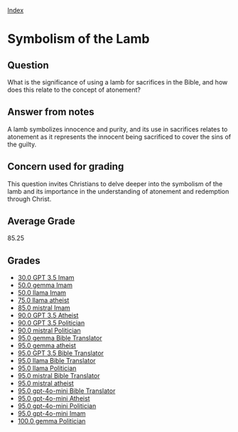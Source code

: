 
[Index](../../index.md)
# Symbolism of the Lamb
## Question
What is the significance of using a lamb for sacrifices in the Bible, and how does this relate to the concept of atonement?

## Answer from notes
A lamb symbolizes innocence and purity, and its use in sacrifices relates to atonement as it represents the innocent being sacrificed to cover the sins of the guilty.

## Concern used for grading
This question invites Christians to delve deeper into the symbolism of the lamb and its importance in the understanding of atonement and redemption through Christ.

## Average Grade
85.25

## Grades
 * [30.0 GPT 3.5 Imam](../answers/GPT_3.5_Imam/Symbolism_of_the_Lamb.md)
 * [50.0 gemma Imam](../answers/gemma_Imam/Symbolism_of_the_Lamb.md)
 * [50.0 llama Imam](../answers/llama_Imam/Symbolism_of_the_Lamb.md)
 * [75.0 llama atheist](../answers/llama_atheist/Symbolism_of_the_Lamb.md)
 * [85.0 mistral Imam](../answers/mistral_Imam/Symbolism_of_the_Lamb.md)
 * [90.0 GPT 3.5 Atheist](../answers/GPT_3.5_Atheist/Symbolism_of_the_Lamb.md)
 * [90.0 GPT 3.5 Politician](../answers/GPT_3.5_Politician/Symbolism_of_the_Lamb.md)
 * [90.0 mistral Politician](../answers/mistral_Politician/Symbolism_of_the_Lamb.md)
 * [95.0 gemma Bible Translator](../answers/gemma_Bible_Translator/Symbolism_of_the_Lamb.md)
 * [95.0 gemma atheist](../answers/gemma_atheist/Symbolism_of_the_Lamb.md)
 * [95.0 GPT 3.5 Bible Translator](../answers/GPT_3.5_Bible_Translator/Symbolism_of_the_Lamb.md)
 * [95.0 llama Bible Translator](../answers/llama_Bible_Translator/Symbolism_of_the_Lamb.md)
 * [95.0 llama Politician](../answers/llama_Politician/Symbolism_of_the_Lamb.md)
 * [95.0 mistral Bible Translator](../answers/mistral_Bible_Translator/Symbolism_of_the_Lamb.md)
 * [95.0 mistral atheist](../answers/mistral_atheist/Symbolism_of_the_Lamb.md)
 * [95.0 gpt-4o-mini Bible Translator](../answers/gpt-4o-mini_Bible_Translator/Symbolism_of_the_Lamb.md)
 * [95.0 gpt-4o-mini Atheist](../answers/gpt-4o-mini_Atheist/Symbolism_of_the_Lamb.md)
 * [95.0 gpt-4o-mini Politician](../answers/gpt-4o-mini_Politician/Symbolism_of_the_Lamb.md)
 * [95.0 gpt-4o-mini Imam](../answers/gpt-4o-mini_Imam/Symbolism_of_the_Lamb.md)
 * [100.0 gemma Politician](../answers/gemma_Politician/Symbolism_of_the_Lamb.md)
